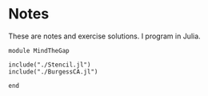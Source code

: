 # Notes

These are notes and exercise solutions. I program in Julia.

``` {.julia file=src/MindTheGap.jl}
module MindTheGap

include("./Stencil.jl")
include("./BurgessCA.jl")

end
```
